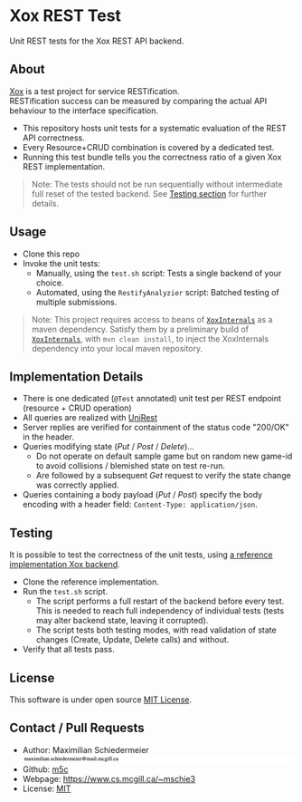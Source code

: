 # Xox REST Test

Unit REST tests for the Xox REST API backend.

## About

[Xox](https://github.com/m5c/XoxInternals) is a test project for service
RESTification.  
RESTification success can be measured by comparing the actual API behaviour to the interface
specification.

* This repository hosts unit tests for a systematic evaluation of the REST API correctness.
* Every Resource+CRUD combination is covered by a dedicated test.
* Running this test bundle tells you the correctness ratio of a given Xox REST implementation.

> Note: The tests should not be run sequentially without intermediate full reset of the tested
> backend. See [Testing section](#testing) for further details.

## Usage

* Clone this repo
* Invoke the unit tests:
    * Manually, using the ```test.sh``` script: Tests a single backend of your choice.
    * Automated, using the ```RestifyAnalyzier``` script: Batched testing of multiple submissions.

> Note: This project requires access to beans
> of [```XoxInternals```](https://github.com/m5c/XoxInternals) as a maven dependency.
> Satisfy them by a preliminary build
> of [```XoxInternals```](https://github.com/m5c/XoxInternals),
> with ```mvn clean install```, to inject the XoxInternals dependency into your local maven
> repository.

## Implementation Details

* There is one dedicated (```@Test``` annotated) unit test per REST endpoint (resource + CRUD
  operation)
* All queries are realized with [UniRest](http://kong.github.io/unirest-java/)
* Server replies are verified for containment of the status code "200/OK" in the header.
* Queries modifying state (*Put* / *Post* / *Delete*)...
    * Do not operate on default sample game but on random new game-id to avoid collisions /
      blemished state on test re-run.
    * Are followed by a subsequent *Get* request to verify the state change was correctly applied.
* Queries containing a body payload (*Put* / *Post*) specify the body encoding with a header
  field: ```Content-Type: application/json```.

## Testing

It is possible to test the correctness of the unit tests,
using [a reference implementation Xox backend](https://github.com/m5c/XoxStudyManuallyRestified).

* Clone the reference implementation.
* Run the ```test.sh``` script.
    * The script performs a full restart of the backend before every test. This is needed to reach
      full independency of individual tests (tests may alter backend state, leaving it corrupted).
    * The script tests both testing modes, with read validation of state changes (Create, Update,
      Delete calls) and without.
* Verify that all tests pass.

## License

This software is under open source [MIT License](LICENSE.txt).

## Contact / Pull Requests

* Author: Maximilian Schiedermeier ![email](markdown/email.png)
* Github: [m5c](https://github.com/m5c)
* Webpage: https://www.cs.mcgill.ca/~mschie3
* License: [MIT](https://opensource.org/licenses/MIT)
